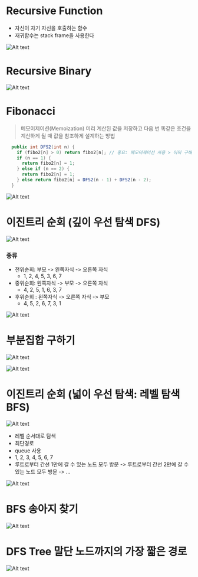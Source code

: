 # Recursive Function

- 자신이 자기 자신을 호출하는 함수
- 재귀함수는 stack frame을 사용한다

![Alt text](image/image1.png)

# Recursive Binary

![Alt text](image/image2.png)

# Fibonacci

> 메모이제이션(Memoization)
> 미리 계산된 값을 저장하고 다음 번 똑같은 조건을 계산하게 될 때 값을 참조하게 설계하는 방법

```java
  public int DFS2(int n) {
    if (fibo2[n] > 0) return fibo2[n]; // 중요: 메모이제이션 사용 > 이미 구해진 값을 미리 return!
    if (n == 1) {
      return fibo2[n] = 1;
    } else if (n == 2) {
      return fibo2[n] = 1;
    } else return fibo2[n] = DFS2(n - 1) + DFS2(n - 2);
  }
```

![Alt text](image/image3.png)

# 이진트리 순회 (깊이 우선 탐색 DFS)

![Alt text](image/image4.png)

### 종류

- 전위순회: 부모 -> 왼쪽자식 -> 오른쪽 자식
  - 1, 2, 4, 5, 3, 6, 7
- 중위순회: 왼쪽자식 -> 부모 -> 오른쪽 자식
  - 4, 2, 5, 1, 6, 3, 7
- 후위순회 : 왼쪽자식 -> 오른쪽 자식 -> 부모
  - 4, 5, 2, 6, 7, 3, 1

![Alt text](image/image5.png)

# 부분집합 구하기

![Alt text](image/image6.png)

![Alt text](image/image7.png)

# 이진트리 순회 (넓이 우선 탐색: 레벨 탐색 BFS)

![Alt text](image/image4.png)

- 레벨 순서대로 탐색
- 최단경로
- queue 사용
- 1, 2, 3, 4, 5, 6, 7
- 루트로부터 간선 1만에 갈 수 있는 노드 모두 방문 -> 루트로부터 간선 2만에 갈 수 있는 노드 모두 방문 -> ...

![Alt text](image/image8.png)

# BFS 송아지 찾기

![Alt text](image/image9.png)

# DFS Tree 말단 노드까지의 가장 짧은 경로

![Alt text](image/image10.png)
